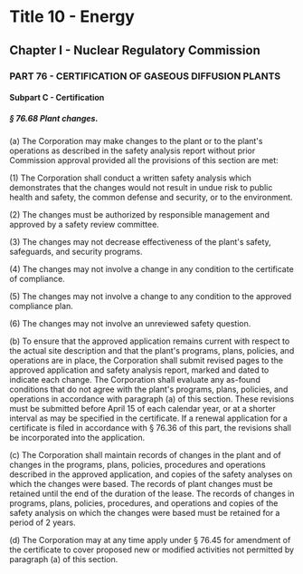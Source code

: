 
# Title 10 - Energy
## Chapter I - Nuclear Regulatory Commission
### PART 76 - CERTIFICATION OF GASEOUS DIFFUSION PLANTS
#### Subpart C - Certification
##### § 76.68 Plant changes.

(a) The Corporation may make changes to the plant or to the plant's operations as described in the safety analysis report without prior Commission approval provided all the provisions of this section are met:

(1) The Corporation shall conduct a written safety analysis which demonstrates that the changes would not result in undue risk to public health and safety, the common defense and security, or to the environment.

(2) The changes must be authorized by responsible management and approved by a safety review committee.

(3) The changes may not decrease effectiveness of the plant's safety, safeguards, and security programs.

(4) The changes may not involve a change in any condition to the certificate of compliance.

(5) The changes may not involve a change to any condition to the approved compliance plan.

(6) The changes may not involve an unreviewed safety question.

(b) To ensure that the approved application remains current with respect to the actual site description and that the plant's programs, plans, policies, and operations are in place, the Corporation shall submit revised pages to the approved application and safety analysis report, marked and dated to indicate each change. The Corporation shall evaluate any as-found conditions that do not agree with the plant's programs, plans, policies, and operations in accordance with paragraph (a) of this section. These revisions must be submitted before April 15 of each calendar year, or at a shorter interval as may be specified in the certificate. If a renewal application for a certificate is filed in accordance with § 76.36 of this part, the revisions shall be incorporated into the application.

(c) The Corporation shall maintain records of changes in the plant and of changes in the programs, plans, policies, procedures and operations described in the approved application, and copies of the safety analyses on which the changes were based. The records of plant changes must be retained until the end of the duration of the lease. The records of changes in programs, plans, policies, procedures, and operations and copies of the safety analysis on which the changes were based must be retained for a period of 2 years.

(d) The Corporation may at any time apply under § 76.45 for amendment of the certificate to cover proposed new or modified activities not permitted by paragraph (a) of this section.
